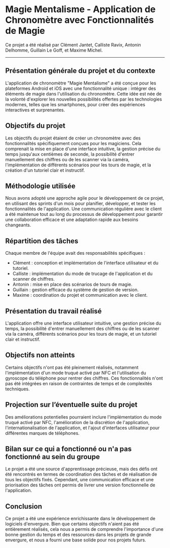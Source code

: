 # Magie Mentalisme - Application de Chronomètre avec Fonctionnalités de Magie

Ce projet a été réalisé par Clément Jantet, Calliste Ravix, Antonin Delhomme, Guillain Le Goff, et Maxime Michel.

---

## Présentation générale du projet et du contexte

L'application de chronomètre "Magie Mentalisme" a été conçue pour les plateformes Android et iOS avec une fonctionnalité unique : intégrer des éléments de magie dans l'utilisation du chronomètre. Cette idée est née de la volonté d'explorer les nouvelles possibilités offertes par les technologies modernes, telles que les smartphones, pour créer des expériences interactives et surprenantes.

## Objectifs du projet

Les objectifs du projet étaient de créer un chronomètre avec des fonctionnalités spécifiquement conçues pour les magiciens. Cela comprenait la mise en place d'une interface intuitive, la gestion précise du temps jusqu'aux centièmes de seconde, la possibilité d'entrer manuellement des chiffres ou de les scanner via la caméra, l'implémentation de différents scénarios pour les tours de magie, et la création d'un tutoriel clair et instructif.

## Méthodologie utilisée

Nous avons adopté une approche agile pour le développement de ce projet, en utilisant des sprints d'un mois pour planifier, développer, et tester les fonctionnalités de l'application. Une communication régulière avec le client a été maintenue tout au long du processus de développement pour garantir une collaboration efficace et une adaptation rapide aux besoins changeants.

## Répartition des tâches

Chaque membre de l'équipe avait des responsabilités spécifiques :
- Clément : conception et implémentation de l'interface utilisateur et du tutoriel.
- Calliste : implémentation du mode de trucage de l'application et du scanner de chiffres.
- Antonin : mise en place des scénarios de tours de magie.
- Guillain : gestion efficace du système de gestion de version.
- Maxime : coordination du projet et communication avec le client.

## Présentation du travail réalisé

L'application offre une interface utilisateur intuitive, une gestion précise du temps, la possibilité d'entrer manuellement des chiffres ou de les scanner via la caméra, différents scénarios pour les tours de magie, et un tutoriel clair et instructif.

## Objectifs non atteints

Certains objectifs n'ont pas été pleinement réalisés, notamment l'implémentation d'un mode truqué activé par NFC et l'utilisation du gyroscope du téléphone pour rentrer des chiffres. Ces fonctionnalités n'ont pas été intégrées en raison de contraintes de temps et de complexités techniques.

## Projection sur l’éventuelle suite du projet

Des améliorations potentielles pourraient inclure l'implémentation du mode truqué activé par NFC, l'amélioration de la discrétion de l'application, l'internationalisation de l'application, et l'ajout d'interfaces utilisateur pour différentes marques de téléphones.

## Bilan sur ce qui a fonctionné ou n'a pas fonctionné au sein du groupe

Le projet a été une source d'apprentissage précieuse, mais des défis ont été rencontrés en termes de coordination des tâches et de réalisation de tous les objectifs fixés. Cependant, une communication efficace et une priorisation des tâches ont permis de livrer une version fonctionnelle de l'application.

## Conclusion

Ce projet a été une expérience enrichissante dans le développement de logiciels d'envergure. Bien que certains objectifs n'aient pas été entièrement réalisés, cela nous a permis de comprendre l'importance d'une bonne gestion du temps et des ressources dans les projets de grande envergure, et nous a fourni une base solide pour nos projets futurs.

